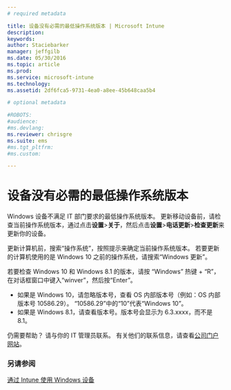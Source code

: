 ```yaml
---
# required metadata

title: 设备没有必需的最低操作系统版本 | Microsoft Intune
description:
keywords:
author: Staciebarker
manager: jeffgilb
ms.date: 05/30/2016
ms.topic: article
ms.prod:
ms.service: microsoft-intune
ms.technology:
ms.assetid: 2df6fca5-9731-4ea0-a8ee-45b648caa5b4

# optional metadata

#ROBOTS:
#audience:
#ms.devlang:
ms.reviewer: chrisgre
ms.suite: ems
#ms.tgt_pltfrm:
#ms.custom:

---
```



# 设备没有必需的最低操作系统版本

Windows 设备不满足 IT 部门要求的最低操作系统版本。 更新移动设备前，请检查当前操作系统版本，通过点击**设置**&gt;**关于**，然后点击**设置**&gt;**电话更新**&gt;**检查更新**来更新你的设备。

更新计算机前，搜索“操作系统”，按照提示来确定当前操作系统版本。 若要更新的计算机使用的是 Windows 10 之前的操作系统，请搜索“Windows 更新”。

若要检查 Windows 10 和 Windows 8.1 的版本，请按 “Windows” 热键 + “R”，在对话框窗口中键入“winver”，然后按“Enter”。

- 如果是 Windows 10，请忽略版本号，查看 OS 内部版本号（例如：OS 内部版本号 10586.29）。 “10586.29”中的“10”代表“Windows 10”。
- 如果是 Windows 8.1，请查看版本号。版本号会显示为 6.3.xxxx，而不是 8.1。

仍需要帮助？ 请与你的 IT 管理员联系。 有关他们的联系信息，请查看[公司门户网站](http://portal.manage.microsoft.com)。

### 另请参阅
[通过 Intune 使用 Windows 设备](using-your-windows-device-with-intune.md)

<!--HONumber=Jun16_HO2-->



